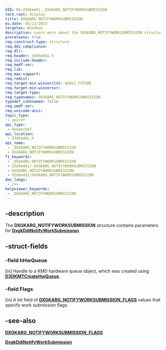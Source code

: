```yaml
---
UID: NS:d3dkmddi._DXGKARG_NOTIFYWORKSUBMISSION
tech.root: display
title: DXGKARG_NOTIFYWORKSUBMISSION
ms.date: 05/22/2023
targetos: Windows
description: Learn more about the DXGKARG_NOTIFYWORKSUBMISSION structure.
prerelease: true
req.construct-type: structure
req.ddi-compliance: 
req.dll: 
req.header: d3dkmddi.h
req.include-header: 
req.kmdf-ver: 
req.lib: 
req.max-support: 
req.redist: 
req.target-min-winverclnt: WIN11_FUTURE 
req.target-min-winversvr: 
req.target-type: 
req.typenames: DXGKARG_NOTIFYWORKSUBMISSION
typedef_isUnnamed: false
req.umdf-ver: 
req.unicode-ansi: 
topic_type:
 - apiref
api_type:
 - HeaderDef
api_location:
 - d3dkmddi.h
api_name:
 - _DXGKARG_NOTIFYWORKSUBMISSION
 - DXGKARG_NOTIFYWORKSUBMISSION
f1_keywords:
 - _DXGKARG_NOTIFYWORKSUBMISSION
 - d3dkmddi/_DXGKARG_NOTIFYWORKSUBMISSION
 - DXGKARG_NOTIFYWORKSUBMISSION
 - d3dkmddi/DXGKARG_NOTIFYWORKSUBMISSION
dev_langs:
 - c++
helpviewer_keywords:
 - _DXGKARG_NOTIFYWORKSUBMISSION
---
```


## -description

The **DXGKARG_NOTIFYWORKSUBMISSION** structure contains parameters for [**DxgkDdiNotifyWorkSubmission**](nc-d3dkmddi-dxgkddi_notifyworksubmission.md).

## -struct-fields

### -field hHwQueue

[in] Handle to a KMD hardware queue object, which was created using [**D3DKMTCreateHwQueue**](../d3dkmthk/nf-d3dkmthk-d3dkmtcreatehwqueue.md).

### -field Flags

[in] A bit field of [**DXGKARG_NOTIFYWORKSUBMISSION_FLAGS**](ns-d3dkmddi-dxgkarg_notifyworksubmission_flags.md) values that specify work submission flags.

## -see-also

 [**DXGKARG_NOTIFYWORKSUBMISSION_FLAGS**](ns-d3dkmddi-dxgkarg_notifyworksubmission_flags.md)

[**DxgkDdiNotifyWorkSubmission**](nc-d3dkmddi-dxgkddi_notifyworksubmission.md)
